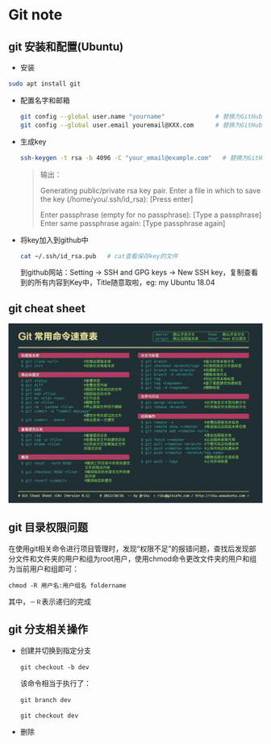 # Git note

## git 安装和配置(Ubuntu)

* 安装

```bash
sudo apt install git
```

* 配置名字和邮箱

  ```bash
  git config --global user.name "yourname"              # 替换为GitHub用户名
  git config --global user.email youremail@XXX.com      # 替换为GitHub的注册邮箱
  ```

* 生成key

  ```bash
  ssh-keygen -t rsa -b 4096 -C "your_email@example.com"   # 替换为GitHub的注册邮箱
  ```

  > 输出：
  >
  > Generating public/private rsa key pair.
  > Enter a file in which to save the key (/home/you/.ssh/id_rsa): [Press enter]
  >
  > Enter passphrase (empty for no passphrase): [Type a passphrase]
  > Enter same passphrase again: [Type passphrase again]

* 将key加入到github中

  ```bash
  cat ~/.ssh/id_rsa.pub   # cat查看保存key的文件
  ```

  到github网站：Setting -> SSH and GPG keys -> New SSH key，复制查看到的所有内容到Key中，Title随意取啦，eg: my Ubuntu 18.04



## git cheat sheet

![](https://github.com/zcgeqian/notes/raw/master/images/git_cheat.jpg)



## git 目录权限问题

在使用git相关命令进行项目管理时，发现“权限不足”的报错问题，查找后发现部分文件和文件夹的用户和组为root用户，使用chmod命令更改文件夹的用户和组为当前用户和组即可：

`chmod -R 用户名:用户组名 foldername `

其中，`－Ｒ`表示递归的完成



## git 分支相关操作

* 创建并切换到指定分支

  `git checkout -b dev`

  该命令相当于执行了：

  `git branch dev`

  `git checkout dev`

* 删除